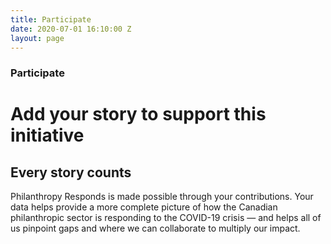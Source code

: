 ```yaml
---
title: Participate
date: 2020-07-01 16:10:00 Z
layout: page
---
```


### Participate
# Add your story to support this initiative

## Every story counts

Philanthropy Responds is made possible through your contributions. Your data helps provide a more complete picture of how the Canadian philanthropic sector is responding to the COVID-19 crisis — and helps all of us pinpoint gaps and where we can collaborate to multiply our impact.
